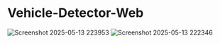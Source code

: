 ﻿# Vehicle-Detector-Web
![Screenshot 2025-05-13 223953](https://github.com/user-attachments/assets/82fb9dd0-48e8-4673-ba03-77284c206e3d)
![Screenshot 2025-05-13 222346](https://github.com/user-attachments/assets/476038e3-76c5-40f1-b0a5-269f83b2b7fe)
